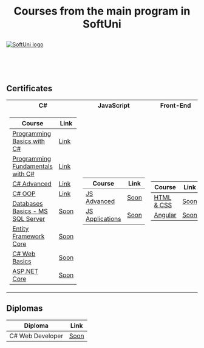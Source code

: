 
# <p align="center"> Courses from the main program in SoftUni <p>

<a href="https://softuni.bg/trainings/courses" rel="Courses"> ![SoftUni logo][logo] </a>

[logo]: http://innovationstarterbox.bg/wp-content/uploads/2016/05/Softuni_logo_trasparent.png "Logo Title Text 2"

<br/>
<br/>
<br/>

<h2> Certificates </h2>

<table>

<tr>
  <th> C# </th>
  <th> JavaScript </th>
  <th> Front-End </th>
</tr>

<tr>
<td>

| **Course**                                                            | **Link**                                                   |
| --------------------------------------------------------------------- | ---------------------------------------------------------- |
| <a href="https://softuni.bg/trainings/3066/programming-basics-with-c-sharp-october-2020" > Programming Basics with C# </a>         | <a href="https://softuni.bg/certificates/details/91481/5eeb2117"> Link</a> |
| <a href="https://softuni.bg/trainings/3213/csharp-fundamentals-january-2021"> Programming Fundamentals with C# </a> | <a href="https://softuni.bg/certificates/details/103843/8d9960b0"> Link</a> |
| <a href="https://softuni.bg/trainings/3343/csharp-advanced-may-2021"> C# Advanced </a>                                             | <a href="https://softuni.bg/certificates/details/108750/42635eaf"> Link</a> |
| <a href="https://softuni.bg/trainings/3343/csharp-advanced-may-2021"> C# OOP </a>                                                      | <a href="https://softuni.bg/certificates/details/113135/a900c745"> Link</a> |
| <a href="https://softuni.bg/trainings/3491/ms-sql-september-2021"> Databases Basics - MS SQL Server </a>   | <a href="#"> Soon</a> |
| <a href="https://softuni.bg/trainings/3492/entity-framework-core-october-2021"> Entity Framework Core </a>                         | <a href="#"> Soon</a> |
| <a href="https://softuni.bg/trainings/3353/csharp-web-basics-basics-may-2021"> C# Web Basics </a>                                     | <a href="#"> Soon</a> |
| <a href="https://softuni.bg/trainings/3354/asp-dot-net-core-june-2021"> ASP.NET Core </a>                                          | <a href="#"> Soon</a> |

</td>
<td>

| **Course**                                                                                  | **Link**                                                                    |
| ------------------------------------------------------------------------------------------- | --------------------------------------------------------------------------- |
| <a href="https://softuni.bg/trainings/2838/js-advanced-may-2020"> JS Advanced </a>          | <a href="#"> Soon </a> |
| <a href="https://softuni.bg/trainings/2840/js-applications-june-2020"> JS Applications </a> | <a href="#"> Soon </a> |

</td>

<td>

| **Course**                                                                               | **Link**                                                                    |
| ---------------------------------------------------------------------------------------- | --------------------------------------------------------------------------- |
| <a href="https://softuni.bg/trainings/3122/html-and-css-september-2020"> HTML & CSS </a> | <a href="#"> Soon </a> |
| <a href="https://softuni.bg/trainings/3249/angular-november-2020"> Angular </a>          | <a href="#"> Soon </a> |

</td>
</tr>

</table>

<h2> Diplomas </h2>

<td>

| **Diploma**      | **Link**                                                                    |
| ---------------- | --------------------------------------------------------------------------- |
| C# Web Developer | <a href="#"> Soon </a> |

</td>

